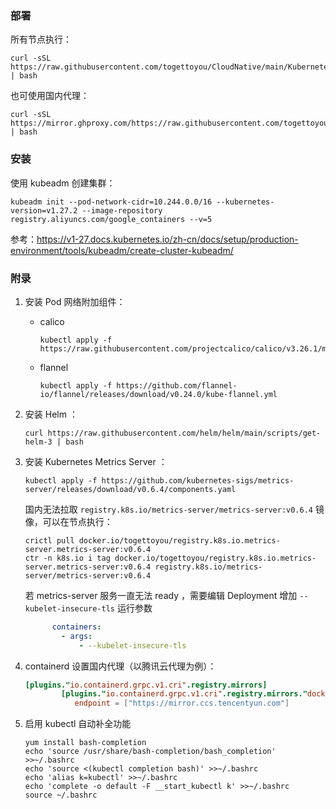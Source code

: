 ### 部署

所有节点执行：

```shell
curl -sSL https://raw.githubusercontent.com/togettoyou/CloudNative/main/Kubernetes/init/install.sh | bash
```

也可使用国内代理：

```shell
curl -sSL https://mirror.ghproxy.com/https://raw.githubusercontent.com/togettoyou/CloudNative/main/Kubernetes/init/install.sh | bash
```

### 安装

使用 kubeadm 创建集群：

```shell
kubeadm init --pod-network-cidr=10.244.0.0/16 --kubernetes-version=v1.27.2 --image-repository registry.aliyuncs.com/google_containers --v=5
```

参考：https://v1-27.docs.kubernetes.io/zh-cn/docs/setup/production-environment/tools/kubeadm/create-cluster-kubeadm/

### 附录

1. 安装 Pod 网络附加组件：

    - calico

        ```shell
        kubectl apply -f https://raw.githubusercontent.com/projectcalico/calico/v3.26.1/manifests/calico.yaml
        ```

    - flannel

        ```shell
        kubectl apply -f https://github.com/flannel-io/flannel/releases/download/v0.24.0/kube-flannel.yml
        ```

2. 安装 Helm ：

   ```shell
   curl https://raw.githubusercontent.com/helm/helm/main/scripts/get-helm-3 | bash
   ```

3. 安装 Kubernetes Metrics Server ：

   ```shell
   kubectl apply -f https://github.com/kubernetes-sigs/metrics-server/releases/download/v0.6.4/components.yaml
   ```

   国内无法拉取 `registry.k8s.io/metrics-server/metrics-server:v0.6.4` 镜像，可以在节点执行：

   ```shell
   crictl pull docker.io/togettoyou/registry.k8s.io.metrics-server.metrics-server:v0.6.4
   ctr -n k8s.io i tag docker.io/togettoyou/registry.k8s.io.metrics-server.metrics-server:v0.6.4 registry.k8s.io/metrics-server/metrics-server:v0.6.4
   ```

   若 metrics-server 服务一直无法 ready ，需要编辑 Deployment 增加 `--kubelet-insecure-tls` 运行参数

   ```yaml
         containers:
           - args:
               - --kubelet-insecure-tls
   ```

4. containerd 设置国内代理（以腾讯云代理为例）：

   ```toml
   [plugins."io.containerd.grpc.v1.cri".registry.mirrors]
           [plugins."io.containerd.grpc.v1.cri".registry.mirrors."docker.io"]
              endpoint = ["https://mirror.ccs.tencentyun.com"]
   ```

5. 启用 kubectl 自动补全功能

   ```shell
   yum install bash-completion
   echo 'source /usr/share/bash-completion/bash_completion' >>~/.bashrc
   echo 'source <(kubectl completion bash)' >>~/.bashrc
   echo 'alias k=kubectl' >>~/.bashrc
   echo 'complete -o default -F __start_kubectl k' >>~/.bashrc
   source ~/.bashrc
   ```
